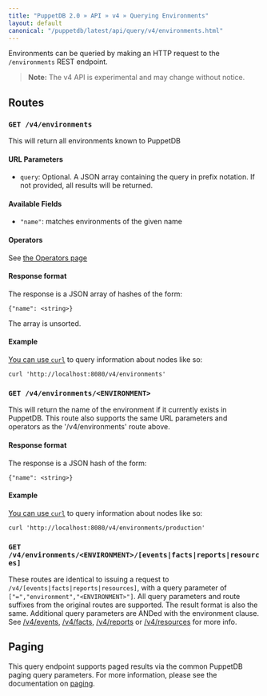```yaml
---
title: "PuppetDB 2.0 » API » v4 » Querying Environments"
layout: default
canonical: "/puppetdb/latest/api/query/v4/environments.html"
---
```


[curl]: ../curl.html#using-curl-from-localhost-non-sslhttp
[paging]: ./paging.html
[events]: ./events.html
[reports]: ./reports.html
[resources]: ./resources.html
[facts]: ./facts.html

Environments can be queried by making an HTTP request to the `/environments` REST
endpoint.

> **Note:** The v4 API is experimental and may change without notice.

## Routes

### `GET /v4/environments`

This will return all environments known to PuppetDB

#### URL Parameters

* `query`: Optional. A JSON array containing the query in prefix notation. If
  not provided, all results will be returned.

#### Available Fields

* `"name"`: matches environments of the given name

#### Operators

See [the Operators page](./operators.html)

#### Response format

The response is a JSON array of hashes of the form:

    {"name": <string>}

The array is unsorted.

#### Example

[You can use `curl`][curl] to query information about nodes like so:

    curl 'http://localhost:8080/v4/environments'

### `GET /v4/environments/<ENVIRONMENT>`

This will return the name of the environment if it currently exists in PuppetDB. This route also supports the same URL parameters and operators as the '/v4/environments' route above.

#### Response format

The response is a JSON hash of the form:

    {"name": <string>}

#### Example

[You can use `curl`][curl] to query information about nodes like so:

    curl 'http://localhost:8080/v4/environments/production'

### `GET /v4/environments/<ENVIRONMENT>/[events|facts|reports|resources]`

These routes are identical to issuing a request to
`/v4/[events|facts|reports|resources]`, with a query parameter of
`["=","environment","<ENVIRONMENT>"]`. All query parameters and route
suffixes from the original routes are supported. The result format is also
the same. Additional query parameters are ANDed with the environment
clause. See [/v4/events][events], [/v4/facts][facts],
[/v4/reports][reports] or [/v4/resources][resources] for
more info.

## Paging

This query endpoint supports paged results via the common PuppetDB paging
query parameters.  For more information, please see the documentation
on [paging][paging].

